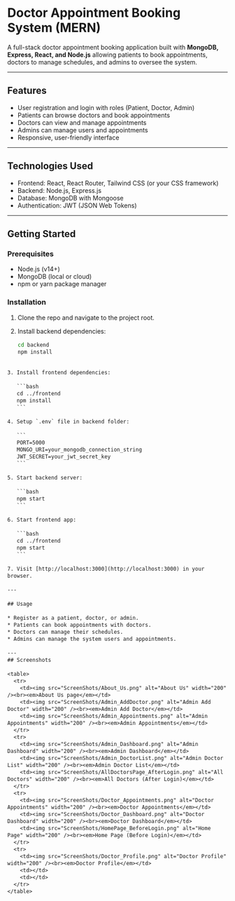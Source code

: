 
# Doctor Appointment Booking System (MERN)

A full-stack doctor appointment booking application built with **MongoDB, Express, React, and Node.js** allowing patients to book appointments, doctors to manage schedules, and admins to oversee the system.

---

## Features

- User registration and login with roles (Patient, Doctor, Admin)  
- Patients can browse doctors and book appointments  
- Doctors can view and manage appointments  
- Admins can manage users and appointments  
- Responsive, user-friendly interface

---

## Technologies Used

- Frontend: React, React Router, Tailwind CSS (or your CSS framework)  
- Backend: Node.js, Express.js  
- Database: MongoDB with Mongoose  
- Authentication: JWT (JSON Web Tokens)

---

## Getting Started

### Prerequisites

- Node.js (v14+)  
- MongoDB (local or cloud)  
- npm or yarn package manager

### Installation

1. Clone the repo and navigate to the project root.  
2. Install backend dependencies:

   ```bash
   cd backend
   npm install
````

3. Install frontend dependencies:

   ```bash
   cd ../frontend
   npm install
   ```

4. Setup `.env` file in backend folder:

   ```
   PORT=5000
   MONGO_URI=your_mongodb_connection_string
   JWT_SECRET=your_jwt_secret_key
   ```

5. Start backend server:

   ```bash
   npm start
   ```

6. Start frontend app:

   ```bash
   cd ../frontend
   npm start
   ```

7. Visit [http://localhost:3000](http://localhost:3000) in your browser.

---

## Usage

* Register as a patient, doctor, or admin.
* Patients can book appointments with doctors.
* Doctors can manage their schedules.
* Admins can manage the system users and appointments.

---
## Screenshots

<table>
  <tr>
    <td><img src="ScreenShots/About_Us.png" alt="About Us" width="200" /><br><em>About Us page</em></td>
    <td><img src="ScreenShots/Admin_AddDoctor.png" alt="Admin Add Doctor" width="200" /><br><em>Admin Add Doctor</em></td>
    <td><img src="ScreenShots/Admin_Appointments.png" alt="Admin Appointments" width="200" /><br><em>Admin Appointments</em></td>
  </tr>
  <tr>
    <td><img src="ScreenShots/Admin_Dashboard.png" alt="Admin Dashboard" width="200" /><br><em>Admin Dashboard</em></td>
    <td><img src="ScreenShots/Admin_DoctorList.png" alt="Admin Doctor List" width="200" /><br><em>Admin Doctor List</em></td>
    <td><img src="ScreenShots/AllDoctorsPage_AfterLogin.png" alt="All Doctors" width="200" /><br><em>All Doctors (After Login)</em></td>
  </tr>
  <tr>
    <td><img src="ScreenShots/Doctor_Appointments.png" alt="Doctor Appointments" width="200" /><br><em>Doctor Appointments</em></td>
    <td><img src="ScreenShots/Doctor_Dashboard.png" alt="Doctor Dashboard" width="200" /><br><em>Doctor Dashboard</em></td>
    <td><img src="ScreenShots/HomePage_BeforeLogin.png" alt="Home Page" width="200" /><br><em>Home Page (Before Login)</em></td>
  </tr>
  <tr>
    <td><img src="ScreenShots/Doctor_Profile.png" alt="Doctor Profile" width="200" /><br><em>Doctor Profile</em></td>
    <td></td>
    <td></td>
  </tr>
</table>
